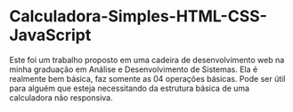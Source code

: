 # Calculadora-Simples-HTML-CSS-JavaScript
Este foi um trabalho proposto em uma cadeira de desenvolvimento web na minha graduação em Análise e Desenvolvimento de Sistemas. Ela é realmente bem básica, faz somente as 04 operações básicas. Pode ser útil para alguém que esteja necessitando da estrutura básica de uma calculadora não responsiva.  
